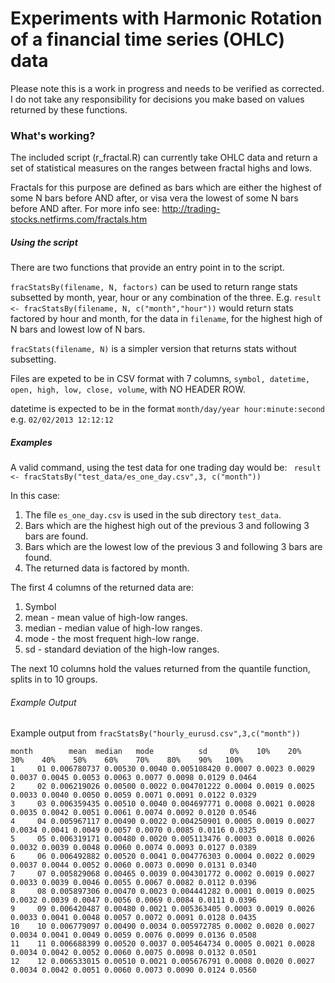 # Experiments with Harmonic Rotation of a financial time series (OHLC) data

Please note this is a work in progress and needs to be verified as corrected. I do not take any responsibility for decisions you make based on values returned by these functions.

### What's working?
The included script (r_fractal.R) can currently take OHLC data and return a set of statistical measures on the ranges between fractal highs and lows.

Fractals for this purpose are defined as bars which are either the highest of some N bars before AND after, or visa vera the lowest of some N bars before AND after. For more info see: http://trading-stocks.netfirms.com/fractals.htm

##### Using the script
There are two functions that provide an entry point in to the script.

`fracStatsBy(filename, N, factors)` can be used to return range stats subsetted by month, year, hour or any combination of the three.
E.g. `result <- fracStatsBy(filename, N, c("month","hour"))` would return stats factored by hour and month, for the data in `filename`, for the highest high of N bars and lowest low of N bars.

`fracStats(filename, N)` is a simpler version that returns stats without subsetting.

Files are expeted to be in CSV format with 7 columns, ```symbol, datetime, open, high, low, close, volume```, with NO HEADER ROW.

datetime is expected to be in the format ```month/day/year hour:minute:second``` e.g. ```02/02/2013 12:12:12```

##### Examples
A valid command, using the test data for one trading day would be:
``` result <- fracStatsBy("test_data/es_one_day.csv",3, c("month"))```

In this case:

1. The file ```es_one_day.csv``` is used in the sub directory ```test_data```. 
2. Bars which are the highest high out of the previous 3 and following 3 bars are found.
3. Bars which are the lowest low of the previous 3 and following 3 bars are found.
4. The returned data is factored by month.

The first 4 columns of the returned data are:

1. Symbol
2. mean - mean value of high-low ranges.
3. median - median value of high-low ranges.
4. mode - the most frequent high-low range.
5. sd - standard deviation of the high-low ranges.

The next 10 columns hold the values returned from the quantile function, splits in to 10 groups.

###### Example Output
Example output from `fracStatsBy("hourly_eurusd.csv",3,c("month"))`

    month        mean  median   mode          sd     0%    10%    20%    30%    40%    50%    60%    70%    80%    90%   100%
    1     01 0.006780737 0.00530 0.0040 0.005108420 0.0007 0.0023 0.0029 0.0037 0.0045 0.0053 0.0063 0.0077 0.0098 0.0129 0.0464
    2     02 0.006219026 0.00500 0.0022 0.004701222 0.0004 0.0019 0.0025 0.0033 0.0040 0.0050 0.0059 0.0071 0.0091 0.0122 0.0329
    3     03 0.006359435 0.00510 0.0040 0.004697771 0.0008 0.0021 0.0028 0.0035 0.0042 0.0051 0.0061 0.0074 0.0092 0.0120 0.0546
    4     04 0.005967117 0.00490 0.0022 0.004250901 0.0005 0.0019 0.0027 0.0034 0.0041 0.0049 0.0057 0.0070 0.0085 0.0116 0.0325
    5     05 0.006319171 0.00480 0.0020 0.005113476 0.0003 0.0018 0.0026 0.0032 0.0039 0.0048 0.0060 0.0074 0.0093 0.0127 0.0389
    6     06 0.006492882 0.00520 0.0041 0.004776303 0.0004 0.0022 0.0029 0.0037 0.0044 0.0052 0.0060 0.0073 0.0090 0.0131 0.0340
    7     07 0.005829068 0.00465 0.0039 0.004301772 0.0002 0.0019 0.0027 0.0033 0.0039 0.0046 0.0055 0.0067 0.0082 0.0112 0.0396
    8     08 0.005897306 0.00470 0.0023 0.004441282 0.0001 0.0019 0.0025 0.0032 0.0039 0.0047 0.0056 0.0069 0.0084 0.0111 0.0396
    9     09 0.006420487 0.00480 0.0021 0.005363405 0.0003 0.0019 0.0026 0.0033 0.0041 0.0048 0.0057 0.0072 0.0091 0.0128 0.0435
    10    10 0.006779097 0.00490 0.0034 0.005972785 0.0002 0.0020 0.0027 0.0034 0.0041 0.0049 0.0059 0.0076 0.0099 0.0136 0.0508   
    11    11 0.006688399 0.00520 0.0037 0.005464734 0.0005 0.0021 0.0028 0.0034 0.0042 0.0052 0.0060 0.0075 0.0098 0.0132 0.0501
    12    12 0.006533015 0.00510 0.0021 0.005676791 0.0008 0.0020 0.0027 0.0034 0.0042 0.0051 0.0060 0.0073 0.0090 0.0124 0.0560
